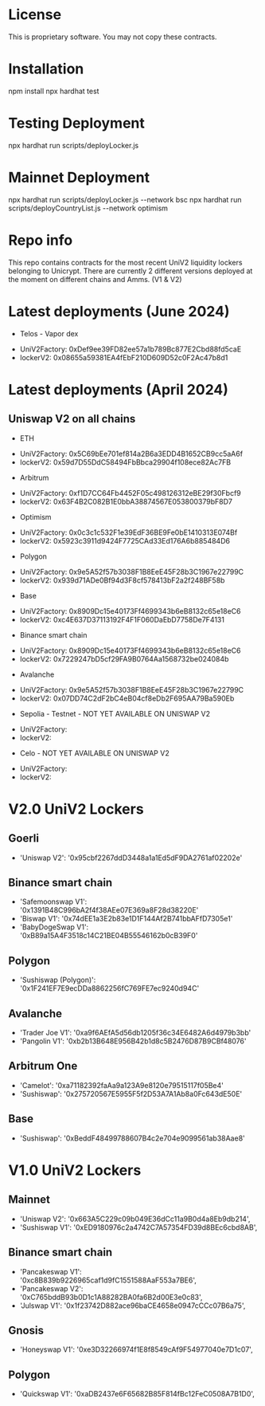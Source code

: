 # License
This is proprietary software. You may not copy these contracts.

# Installation
npm install
npx hardhat test

# Testing Deployment
npx hardhat run scripts/deployLocker.js

# Mainnet Deployment
npx hardhat run scripts/deployLocker.js --network bsc
npx hardhat run scripts/deployCountryList.js --network optimism

# Repo info
This repo contains contracts for the most recent UniV2 liquidity lockers belonging to Unicrypt. There are currently 2 different versions deployed at the moment on different chains and Amms. (V1 & V2)

# Latest deployments (June 2024)

* Telos - Vapor dex
- UniV2Factory: 0xDef9ee39FD82ee57a1b789Bc877E2Cbd88fd5caE
- lockerV2: 0x08655a59381EA4fEbF210D609D52c0F2Ac47b8d1


# Latest deployments (April 2024)
## Uniswap V2 on all chains
* ETH
- UniV2Factory: 0x5C69bEe701ef814a2B6a3EDD4B1652CB9cc5aA6f
- lockerV2: 0x59d7D55DdC58494FbBbca29904f108ece82Ac7FB

* Arbitrum
- UniV2Factory: 0xf1D7CC64Fb4452F05c498126312eBE29f30Fbcf9
- lockerV2: 0x63F4B2C082B1E0bbA38874567E053800379bF8D7

* Optimism
- UniV2Factory: 0x0c3c1c532F1e39EdF36BE9Fe0bE1410313E074Bf
- lockerV2: 0x5923c3911d9424F7725CAd33Ed176A6b885484D6

* Polygon
- UniV2Factory: 0x9e5A52f57b3038F1B8EeE45F28b3C1967e22799C
- lockerV2: 0x939d71ADe0Bf94d3F8cf578413bF2a2f248BF58b

* Base
- UniV2Factory: 0x8909Dc15e40173Ff4699343b6eB8132c65e18eC6
- lockerV2: 0xc4E637D37113192F4F1F060DaEbD7758De7F4131

* Binance smart chain
- UniV2Factory: 0x8909Dc15e40173Ff4699343b6eB8132c65e18eC6
- lockerV2: 0x7229247bD5cf29FA9B0764Aa1568732be024084b

* Avalanche
- UniV2Factory: 0x9e5A52f57b3038F1B8EeE45F28b3C1967e22799C
- lockerV2: 0x07DD74C2dF2bC4eB04cf8eDb2F695AA79Ba590Eb

* Sepolia - Testnet - NOT YET AVAILABLE ON UNISWAP V2
- UniV2Factory: 
- lockerV2: 

* Celo - NOT YET AVAILABLE ON UNISWAP V2
- UniV2Factory: 
- lockerV2: 


# V2.0 UniV2 Lockers
## Goerli
- 'Uniswap V2': '0x95cbf2267ddD3448a1a1Ed5dF9DA2761af02202e'
## Binance smart chain
- 'Safemoonswap V1': '0x1391B48C996bA2f4f38AEe07E369a8F28d38220E'
- 'Biswap V1': '0x74dEE1a3E2b83e1D1F144Af2B741bbAFfD7305e1'
- 'BabyDogeSwap V1': '0xB89a15A4F3518c14C21BE04B55546162b0cB39F0'
## Polygon
- 'Sushiswap (Polygon)': '0x1F241EF7E9ecDDa8862256fC769FE7ec9240d94C'
## Avalanche
- 'Trader Joe V1': '0xa9f6AEfA5d56db1205f36c34E6482A6d4979b3bb'
- 'Pangolin V1': '0xb2b13B648E956B42b1d8c5B2476D87B9CBf48076'
## Arbitrum One
- 'Camelot': '0xa71182392faAa9a123A9e8120e79515117f05Be4'
- 'Sushiswap': '0x275720567E5955F5f2D53A7A1Ab8a0Fc643dE50E'
## Base
- 'Sushiswap': '0xBeddF48499788607B4c2e704e9099561ab38Aae8'

# V1.0 UniV2 Lockers

## Mainnet
- 'Uniswap V2': '0x663A5C229c09b049E36dCc11a9B0d4a8Eb9db214',
- 'Sushiswap V1': '0xED9180976c2a4742C7A57354FD39d8BEc6cbd8AB',
## Binance smart chain
- 'Pancakeswap V1': '0xc8B839b9226965caf1d9fC1551588AaF553a7BE6',
- 'Pancakeswap V2': '0xC765bddB93b0D1c1A88282BA0fa6B2d00E3e0c83',
- 'Julswap V1': '0x1f23742D882ace96baCE4658e0947cCCc07B6a75',
## Gnosis
- 'Honeyswap V1': '0xe3D32266974f1E8f8549cAf9F54977040e7D1c07',
## Polygon
- 'Quickswap V1': '0xaDB2437e6F65682B85F814fBc12FeC0508A7B1D0',